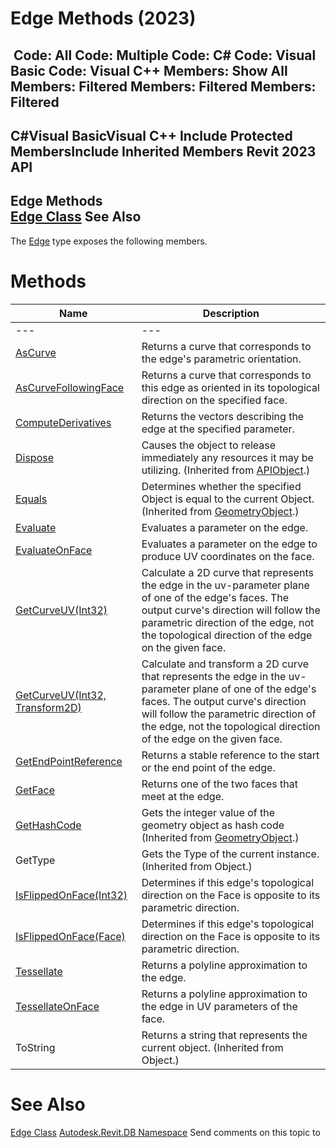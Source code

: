 # Edge Methods (2023)

﻿
 Code: All Code: Multiple Code: C# Code: Visual Basic Code: Visual C++  Members: Show All Members: Filtered Members: Filtered Members: Filtered   
---  
C#Visual BasicVisual C++
Include Protected MembersInclude Inherited Members
Revit 2023 API  
---  
Edge Methods  
[Edge Class](7155ef49-fcd9-c80a-6232-70189a617bcc.md "Edge Class") See Also  
---  
The [Edge](7155ef49-fcd9-c80a-6232-70189a617bcc.md "Edge Class") type exposes the following members.
# Methods
| Name | Description |
| --- | --- |
| --- | --- | --- |
| [AsCurve](4d780a44-c713-036f-840f-605527bbb2ce.md "AsCurve Method") | Returns a curve that corresponds to the edge's parametric orientation. |
| [AsCurveFollowingFace](5f534a16-8e48-f667-1fe6-2a58f11118ed.md "AsCurveFollowingFace Method") | Returns a curve that corresponds to this edge as oriented in its topological direction on the specified face. |
| [ComputeDerivatives](42136b97-800d-5311-df26-3c7876049c68.md "ComputeDerivatives Method") | Returns the vectors describing the edge at the specified parameter. |
| [Dispose](7c03212a-b587-1c89-3912-efea0d2619c5.md "Dispose Method") | Causes the object to release immediately any resources it may be utilizing. (Inherited from [APIObject](beb86ef5-39ad-3f0d-0cd9-0c929387a2bb.md "APIObject Class").) |
| [Equals](26d6c913-b5b6-436f-dee9-19ceca7e53c6.md "Equals Method") | Determines whether the specified Object is equal to the current Object.  (Inherited from [GeometryObject](e0f15010-0e19-6216-e2f0-ab7978145daa.md "GeometryObject Class").) |
| [Evaluate](04b5f212-2c3c-a906-7a2c-b8684c63cdad.md "Evaluate Method") | Evaluates a parameter on the edge. |
| [EvaluateOnFace](1ade3356-8405-4d06-f004-79fc11026786.md "EvaluateOnFace Method") | Evaluates a parameter on the edge to produce UV coordinates on the face. |
| [GetCurveUV(Int32)](e06c6807-14e7-3b6f-976f-8b78eab42081.md "GetCurveUV Method \(Int32\)") | Calculate a 2D curve that represents the edge in the uv-parameter plane of one of the edge's faces. The output curve's direction will follow the parametric direction of the edge, not the topological direction of the edge on the given face. |
| [GetCurveUV(Int32, Transform2D)](ce3b5773-846f-9ad4-6316-ebbfeadde0bb.md "GetCurveUV Method \(Int32, Transform2D\)") | Calculate and transform a 2D curve that represents the edge in the uv-parameter plane of one of the edge's faces. The output curve's direction will follow the parametric direction of the edge, not the topological direction of the edge on the given face. |
| [GetEndPointReference](c6471321-61c7-22b6-698a-be803c77ff70.md "GetEndPointReference Method") | Returns a stable reference to the start or the end point of the edge. |
| [GetFace](08b763f1-ec6d-1448-a04a-b0d7e6c095b4.md "GetFace Method") | Returns one of the two faces that meet at the edge. |
| [GetHashCode](08e8412d-4002-22a5-858d-f55eba1bed34.md "GetHashCode Method") | Gets the integer value of the geometry object as hash code  (Inherited from [GeometryObject](e0f15010-0e19-6216-e2f0-ab7978145daa.md "GeometryObject Class").) |
| GetType | Gets the Type of the current instance. (Inherited from Object.) |
| [IsFlippedOnFace(Int32)](779513a0-db59-8b53-a53b-f3cc10e6ddf0.md "IsFlippedOnFace Method \(Int32\)") | Determines if this edge's topological direction on the Face is opposite to its parametric direction. |
| [IsFlippedOnFace(Face)](1b7bfbea-9f67-ef97-9469-98cd063c33a8.md "IsFlippedOnFace Method \(Face\)") | Determines if this edge's topological direction on the Face is opposite to its parametric direction. |
| [Tessellate](fa6a5c7a-b35e-a8df-9c98-838a298d3020.md "Tessellate Method") | Returns a polyline approximation to the edge. |
| [TessellateOnFace](559bef1b-1423-e732-1219-ee50c85b82f5.md "TessellateOnFace Method") | Returns a polyline approximation to the edge in UV parameters of the face. |
| ToString | Returns a string that represents the current object. (Inherited from Object.) |

# See Also
[Edge Class](7155ef49-fcd9-c80a-6232-70189a617bcc.md "Edge Class")
[Autodesk.Revit.DB Namespace](87546ba7-461b-c646-cbb1-2cb8f5bff8b2.md "Autodesk.Revit.DB Namespace")
Send comments on this topic to 
